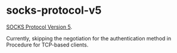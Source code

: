 # socks-protocol-v5
[SOCKS Protocol Version 5](https://pages.github.com/).

Currently, skipping the negotiation for the authentication method in Procedure for TCP-based clients. 